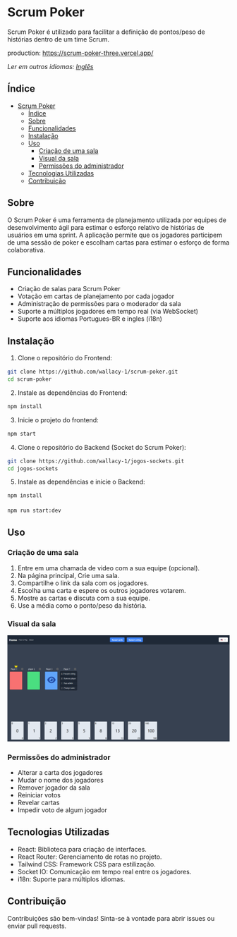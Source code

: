 # Scrum Poker

Scrum Poker é utilizado para facilitar a definição de pontos/peso de histórias dentro de um time Scrum.

production: <https://scrum-poker-three.vercel.app/>

_Ler em outros idiomas: [Inglês](README.md)_

## Índice

- [Scrum Poker](#scrum-poker)
  - [Índice](#índice)
  - [Sobre](#sobre)
  - [Funcionalidades](#funcionalidades)
  - [Instalação](#instalação)
  - [Uso](#uso)
    - [Criação de uma sala](#criação-de-uma-sala)
    - [Visual da sala](#visual-da-sala)
    - [Permissões do administrador](#permissões-do-administrador)
  - [Tecnologias Utilizadas](#tecnologias-utilizadas)
  - [Contribuição](#contribuição)

## Sobre

O Scrum Poker é uma ferramenta de planejamento utilizada por equipes de desenvolvimento ágil para estimar o esforço relativo de histórias de usuários em uma sprint. A aplicação permite que os jogadores participem de uma sessão de poker e escolham cartas para estimar o esforço de forma colaborativa.

## Funcionalidades

- Criação de salas para Scrum Poker
- Votação em cartas de planejamento por cada jogador
- Administração de permissões para o moderador da sala
- Suporte a múltiplos jogadores em tempo real (via WebSocket)
- Suporte aos idiomas Portugues-BR e ingles (i18n)

## Instalação

1. Clone o repositório do Frontend:

```bash
git clone https://github.com/wallacy-1/scrum-poker.git
cd scrum-poker
```

2. Instale as dependências do Frontend:

```bash
npm install
```

3. Inicie o projeto do frontend:

```bash
npm start
```

4. Clone o repositório do Backend (Socket do Scrum Poker):

```bash
git clone https://github.com/wallacy-1/jogos-sockets.git
cd jogos-sockets
```

5. Instale as dependências e inicie o Backend:

```bash
npm install

npm run start:dev
```

## Uso

### Criação de uma sala

1. Entre em uma chamada de video com a sua equipe (opcional).
2. Na página principal, Crie uma sala.
3. Compartilhe o link da sala com os jogadores.
4. Escolha uma carta e espere os outros jogadores votarem.
5. Mostre as cartas e discuta com a sua equipe.
6. Use a média como o ponto/peso da história.

### Visual da sala

![Imagem da sala](public/images/room_view.png)

### Permissões do administrador

- Alterar a carta dos jogadores
- Mudar o nome dos jogadores
- Remover jogador da sala
- Reiniciar votos
- Revelar cartas
- Impedir voto de algum jogador

## Tecnologias Utilizadas

- React: Biblioteca para criação de interfaces.
- React Router: Gerenciamento de rotas no projeto.
- Tailwind CSS: Framework CSS para estilização.
- Socket IO: Comunicação em tempo real entre os jogadores.
- i18n: Suporte para múltiplos idiomas.

## Contribuição

Contribuições são bem-vindas! Sinta-se à vontade para abrir issues ou enviar pull requests.
